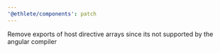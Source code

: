 ```yaml
---
'@ethlete/components': patch
---
```


Remove exports of host directive arrays since its not supported by the angular compiler
